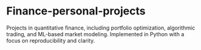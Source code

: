 # Finance-personal-projects
Projects in quantitative finance, including portfolio optimization, algorithmic trading, and ML-based market modeling. Implemented in Python with a focus on reproducibility and clarity.
